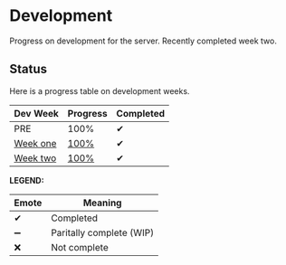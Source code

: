 # Development
Progress on development for the server.
Recently completed week two.


## Status
Here is a progress table on development weeks.

Dev Week | Progress | Completed
-------- | -------- | ---------
PRE      | 100% | ✔ 
[Week one](https://github.com/RaptorsMC/Development/blob/master/weeks/1.md) | [100%](https://github.com/RaptorsMC/Development/projects/1) | ✔
[Week two](https://github.com/RaptorsMC/Development/blob/master/weeks/2.md) | [100%](https://github.com/RaptorsMC/Development/projects/1) | ✔


**LEGEND:**

Emote | Meaning
----- | -------
✔ | Completed
➖ | Paritally complete (WIP)
❌ | Not complete
